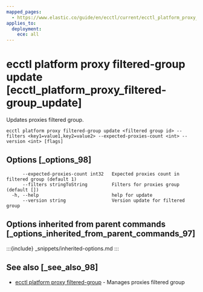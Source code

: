 ```yaml
---
mapped_pages:
  - https://www.elastic.co/guide/en/ecctl/current/ecctl_platform_proxy_filtered-group_update.html
applies_to:
  deployment:
    ece: all
---
```


# ecctl platform proxy filtered-group update [ecctl_platform_proxy_filtered-group_update]

Updates proxies filtered group.

```
ecctl platform proxy filtered-group update <filtered group id> --filters <key1=value1,key2=value2> --expected-proxies-count <int> --version <int> [flags]
```


## Options [_options_98]

```
      --expected-proxies-count int32   Expected proxies count in filtered group (default 1)
      --filters stringToString         Filters for proxies group (default [])
  -h, --help                           help for update
      --version string                 Version update for filtered group
```


## Options inherited from parent commands [_options_inherited_from_parent_commands_97]

:::{include} _snippets/inherited-options.md
:::


## See also [_see_also_98]

* [ecctl platform proxy filtered-group](/reference/ecctl_platform_proxy_filtered-group.md) - Manages proxies filtered group
